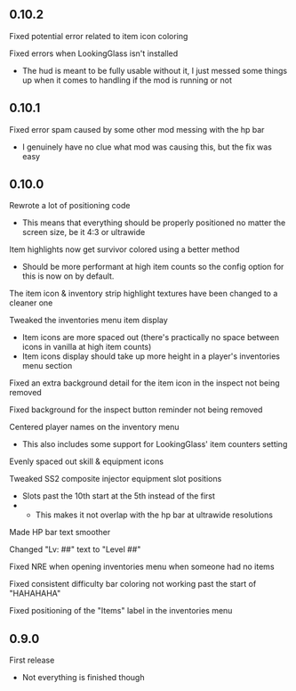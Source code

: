 ## 0.10.2

Fixed potential error related to item icon coloring

Fixed errors when LookingGlass isn't installed
- The hud is meant to be fully usable without it, I just messed some things up when it comes to handling if the mod is running or not

## 0.10.1

Fixed error spam caused by some other mod messing with the hp bar
- I genuinely have no clue what mod was causing this, but the fix was easy

## 0.10.0

Rewrote a lot of positioning code
- This means that everything should be properly positioned no matter the screen size, be it 4:3 or ultrawide

Item highlights now get survivor colored using a better method
- Should be more performant at high item counts so the config option for this is now on by default.

The item icon & inventory strip highlight textures have been changed to a cleaner one

Tweaked the inventories menu item display
- Item icons are more spaced out (there's practically no space between icons in vanilla at high item counts)
- Item icons display should take up more height in a player's inventories menu section

Fixed an extra background detail for the item icon in the inspect not being removed

Fixed background for the inspect button reminder not being removed

Centered player names on the inventory menu
- This also includes some support for LookingGlass' item counters setting

Evenly spaced out skill & equipment icons

Tweaked SS2 composite injector equipment slot positions
- Slots past the 10th start at the 5th instead of the first
- - This makes it not overlap with the hp bar at ultrawide resolutions

Made HP bar text smoother

Changed "Lv: ##" text to "Level ##"

Fixed NRE when opening inventories menu when someone had no items

Fixed consistent difficulty bar coloring not working past the start of "HAHAHAHA"

Fixed positioning of the "Items" label in the inventories menu

## 0.9.0

First release
- Not everything is finished though